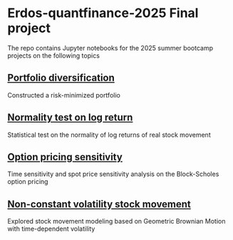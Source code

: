 # Erdos-quantfinance-2025 Final project
The repo contains Jupyter notebooks for the  2025 summer bootcamp projects on the following topics
## [Portfolio diversification](project1.ipynb)
Constructed a risk-minimized portfolio

## [Normality test on log return](project2.ipynb)
Statistical test on the normality of log returns of real stock movement

## [Option pricing sensitivity](project3.ipynb)
Time sensitivity and spot price sensitivity analysis on the Block-Scholes option pricing

## [Non-constant volatility stock movement](project4.ipynb)
Explored stock movement modeling based on Geometric Brownian Motion with time-dependent volatility
